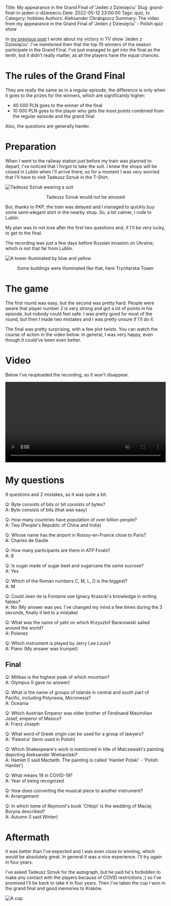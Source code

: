Title: My appearance in the Grand Final of 'Jeden z Dziesięciu'
Slug: grand-final-in-jeden-z-dziesieciu
Date: 2022-05-12 23:00:00
Tags: quiz, tv
Category: hobbies
Authors: Aleksander Chrabąszcz
Summary: The video from my appearance in the Grand Final of 'Jeden z Dziesięciu' - Polish quiz show

In [my previous post]({filename}jeden-z-dziesieciu-vol2.md) I wrote about my victory in TV show 'Jeden z Dziesięciu'.
I've mentioned then that the top 10 winners of the season participate in the Grand Final. I've just managed to get into the final as the tenth, but it didn't really matter, as all the players have the equal chances.



# The rules of the Grand Final

They are really the same as in a regular episode, the difference is only when it goes to the prizes for the winners, which are significantly higher:

 - 40 000 PLN goes to the winner of the final
 - 10 000 PLN goes to the player who gets the most points combined from the regular episode and the grand final

Also, the questions are generally harder.

# Preparation

When I went to the railway station just before my train was planned to depart, I've noticed that I forgot to take the suit. I knew the shops will be closed in Lublin when I'll arrive there, so for a moment I was very worried that I'll have to visit Tadeusz Sznuk in the T-Shirt.

![Tadeusz Sznuk wearing a suit](/images/jeden-z-dziesieciu-grand-final/tadeusz.jpg)

<p style="text-align:center">Tadeusz Sznuk would not be amused</p>

But, thanks to PKP, the train was delayed and I managed to quickly buy some semi-elegant shirt in the nearby shop. So, a bit calmer, I rode to Lublin.

My plan was to not lose after the first two questions and, if I'll be very lucky, to get to the final.

The recording was just a few days before Russian invasion on Ukraine, which is not that far from Lublin.

![A tower illuminated by blue and yellow](/images/jeden-z-dziesieciu-grand-final/tower.jpg)

<p style="text-align:center">Some buildings were illuminated like that, here Trynitarska Tower</p>

# The game

The first round was easy, but the second was pretty hard. People were aware that player number 2 is very strong and got a lot of points in his episode, but nobody could feel safe. I was pretty good for most of the round, but then I made two mistakes and I was pretty unsure if I'll do it.

The final was pretty surprising, with a few plot twists. You can watch the course of action in the video below. In general, I was very happy, even though it could've been even better.

# Video

Below I've reuploaded the recording, so it won't disappear.

<video controls="controls" src="/images/jeden-z-dziesieciu-grand-final/recording-final.webm" type="video/webm" width="100%">
Your browser doesn't support HTML5 video player
</video>
<br>

# My questions

9 questions and 2 mistakes, so it was quite a bit.

Q: Byte consists of bits or bit consists of bytes?  
A: Byte consists of bits (that was easy)

Q: How many countries have population of over billion people?  
A: Two (People's Republic of China and India)

Q: Whose name has the airport in Roissy-en-France close to Paris?  
A: Charles de Gaulle

Q: How many participants are there in ATP Finals?  
A: 8

Q: Is sugar made of sugar beet and sugarcane the same sucrose?  
A: Yes

Q: Which of the Roman numbers C, M, L, D is the biggest?  
A: M

Q: Could Jean de la Fontaine use Ignacy Krasicki's knowledge in writing fables?  
A: No (My answer was yes. I've changed my mind a few times during the 3 seconds, finally it led to a mistake)

Q: What was the name of yaht on which Krzysztof Baranowski sailed around the world?  
A: Polonez

Q: Which instrument is played by Jerry Lee Louis?  
A: Piano (My answer was trumpet)

## Final

Q: Mitikas is the highest peak of which mountain?  
A: Olympus (I gave no answer)

Q: What is the name of groups of islands in central and south part of Pacific, including Polynesia, Micronesia?  
A: Oceania

Q: Which Austrian Emperor was older brother of Ferdinand Maximilian Josef, emperor of Mexico?  
A: Franz Joseph

Q: What word of Greek origin can be used for a group of lawyers?  
A: 'Palestra' (term used in Polish)

Q: Which Shakespeare's work is mentioned in title of Malczewski's painting depicting Aleksander Wielopolski?  
A: Hamlet (I said Macbeth. The painting is called 'Hamlet Polski' - 'Polish Hamlet')

Q: What means 19 in COVID-19?  
A: Year of being recognized

Q: How does converting the musical piece to another instrument?  
A: Arrangement

Q: In which tome of Reymont's book 'Chłopi' is the wedding of Maciej Boryna described?  
A: Autumn (I said Winter)

# Aftermath

It was better than I've expected and I was even close to winning, which would be absolutely great. In general it was a nice experience. I'll try again in four years.

I've asked Tadeusz Sznuk for the autograph, but he said he's forbidden to make any contact with the players because of COVID restrictions ;( so I've promised I'll be back to take it in four years. Then I've taken the cup I won in the grand final and good memories to Kraków.

![A cup](/images/jeden-z-dziesieciu-grand-final/kubek.jpg)
